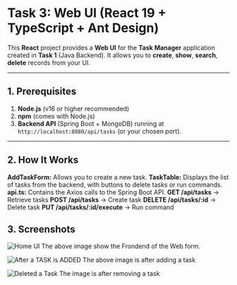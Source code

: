 # Task 3: Web UI (React 19 + TypeScript + Ant Design)

This **React** project provides a **Web UI** for the **Task Manager** application created in **Task 1** (Java Backend). It allows you to **create**, **show**, **search**, **delete** records from your UI.

---

## **1. Prerequisites**

1. **Node.js** (v16 or higher recommended)
2. **npm** (comes with Node.js)
3. **Backend API** (Spring Boot + MongoDB) running at `http://localhost:8080/api/tasks` (or your chosen port).

---

## **2. How It Works**

**AddTaskForm:** Allows you to create a new task.
**TaskTable:** Displays the list of tasks from the backend, with buttons to delete tasks or run commands.
**api.ts:** Contains the Axios calls to the Spring Boot API.
**GET /api/tasks** → Retrieve tasks
**POST /api/tasks** → Create task
**DELETE /api/tasks/:id** → Delete task
**PUT /api/tasks/:id/execute** → Run command

## **3. Screenshots**

![Home UI](https://github.com/user-attachments/assets/a085db2a-f147-4bd1-a4ce-a5543686286c)
The above image show the Frondend of the Web form. 


![After a TASK is ADDED](https://github.com/user-attachments/assets/ee663b6e-3766-4e4a-9e5f-9d77e29cdf01)
The above image is after adding a task


![Deleted a Task](https://github.com/user-attachments/assets/d970780f-84b3-44c8-a204-38afc60fecc9)
The image is after removing a task
